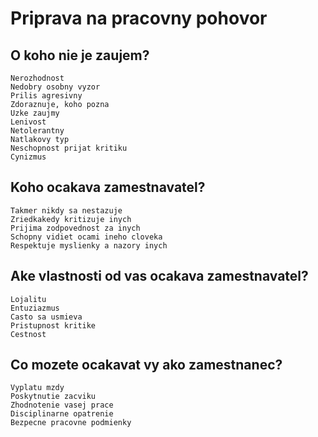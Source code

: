 # Priprava na pracovny pohovor

## O koho nie je zaujem?
    Nerozhodnost
    Nedobry osobny vyzor
    Prilis agresivny
    Zdoraznuje, koho pozna
    Uzke zaujmy
    Lenivost
    Netolerantny
    Natlakovy typ
    Neschopnost prijat kritiku
    Cynizmus

## Koho ocakava zamestnavatel?
    Takmer nikdy sa nestazuje
    Zriedkakedy kritizuje inych
    Prijima zodpovednost za inych
    Schopny vidiet ocami ineho cloveka
    Respektuje myslienky a nazory inych

## Ake vlastnosti od vas ocakava zamestnavatel?
    Lojalitu
    Entuziazmus
    Casto sa usmieva
    Pristupnost kritike
    Cestnost

## Co mozete ocakavat vy ako zamestnanec?
    Vyplatu mzdy
    Poskytnutie zacviku
    Zhodnotenie vasej prace
    Disciplinarne opatrenie
    Bezpecne pracovne podmienky
